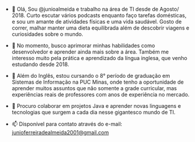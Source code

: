 - 👋 Olá, Sou @junioalmeida e trabalho na área de TI desde de Agosto/ 2018. Curto escutar vários podcasts enquanto faço tarefas domésticas, e sou um amante
de atividades físicas e uma vida saudável. Gosto de correr, malhar manter uma dieta equilibrada além de descobrir viagens e curiosidades sobre o mundo.


- 👀 No momento, busco aprimorar minhas habilidades como desenvolvedor e aprender ainda mais sobre a área. Também me interesso muito pela prática e aprendizado
da língua inglesa, que venho estudando desde 2018.

- 🌱 Além do Inglês, estou cursando o 8° período de graduação em Sistemas de Informação na PUC Minas, onde tenho a oportunidade de aprender muitos assuntos que não
somente a grade curricular, mas experiências reais de professores com anos de experiência no mercado.

- 💞️ Procuro colaborar em projetos Java e aprender novas linguagens e tecnologias que surgem a cada dia nesse gigantesco mundo de TI.

- 📫 Disponível para contato através do e-mail: junioferreiradealmeida2001@gmail.com

<!---
junioalmeida/junioalmeida is a ✨ special ✨ repository because its `README.md` (this file) appears on your GitHub profile.
You can click the Preview link to take a look at your changes.
--->
